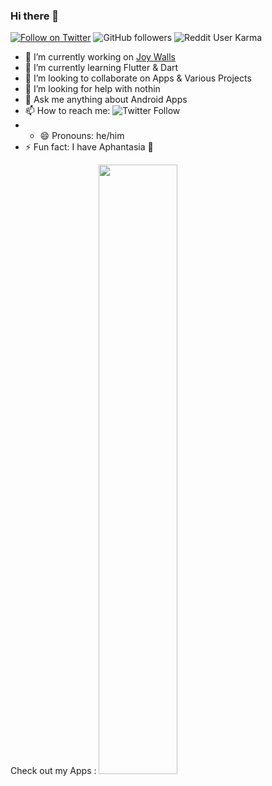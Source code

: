 ### Hi there 👋

[![Follow on Twitter](https://img.shields.io/twitter/follow/Yogesh_gosavi_?style=social)](https://twitter.com/Yogesh_gosavi_)
![GitHub followers](https://img.shields.io/github/followers/yogeshgosavi?label=Follow%20me&style=social)
![Reddit User Karma](https://img.shields.io/reddit/user-karma/combined/yogesh_gosavi?label=yogesh_gosavi&style=social)
- 🔭 I’m currently working on [Joy Walls](https://play.google.com/store/apps/details?id=app.yog.joywalls)
- 🌱 I’m currently learning Flutter & Dart
- 👯 I’m looking to collaborate on Apps & Various Projects 
- 🤔 I’m looking for help with nothin 
- 💬 Ask me anything about Android Apps
- 📫 How to reach me: ![Twitter Follow](https://img.shields.io/twitter/follow/yogesh_gosavi_?label=Send%20me%20a%20DM&style=social) 
- - 😄 Pronouns: he/him
- ⚡ Fun fact: I have Aphantasia  🤪

Check out my Apps : 
[<img src="https://raw.githubusercontent.com/steverichey/google-play-badge-svg/master/img/en_get.svg" width="50%">](https://play.google.com/store/apps/dev?id=6147118909133311554)



<!--
**yogeshgosavi/yogeshgosavi** is a ✨ _special_ ✨ repository because its `README.md` (this file) appears on your GitHub profile.
[![Top Langs](https://github-readme-stats.vercel.app/api/top-langs/?username=yogeshgosavi&layout=compact)](https://github.com/yogeshgosavi/github-readme-stats)

Here are some ideas to get you started:

- 🔭 I’m currently working on [Joy Walls](https://play.google.com/store/apps/details?id=app.yog.joywalls)
- 🌱 I’m currently learning Flutter & Dart
- 👯 I’m looking to collaborate on Apps & Various Projects 
- 🤔 I’m looking for help with nothin 
- 💬 Ask me anything about Android Apps
- 📫 How to reach me: [![Send me a DM on Twitter](https://img.shields.io/twitter/follow/Yogesh_gosavi_?style=social)](https://twitter.com/Yogesh_gosavi_)

- 😄 Pronouns: he/him
- ⚡ Fun fact: I have Aphantasia  🤪
-->
